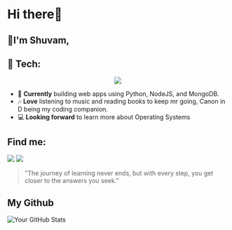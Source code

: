 # Hi there👋

## 🌟I'm Shuvam,

## 🌱 Tech:

<p align="center">
    <img src="https://skillicons.dev/icons?i=python,js,c,nodejs,express,pytorch,qt,mongodb,docker,git,github,latex" />
</p>

- 🔭 **Currently** building web apps using Python, NodeJS, and MongoDB.
- 🎶 **Love** listening to music and reading books to keep mr going, Canon in D being my coding companion.
- 💻 **Looking forward** to learn more about Operating Systems



## Find me:

<a href="https://www.linkedin.com/in/shuvampal3960/"><img src="https://img.shields.io/badge/LinkedIn-0077B5?style=for-the-badge&logo=linkedin&logoColor=white" alttext="LinkedIn"></a> 
<a href="mailto:ishuvam.pal@gmail.com"><img src="https://img.shields.io/badge/Gmail-D14836?style=for-the-badge&logo=gmail&logoColor=white" alttext="Email"></a>

> "The journey of learning never ends, but with every step, you get closer to the answers you seek."


## My Github
![Your GitHub Stats](https://github-readme-stats.vercel.app/api?username=Unichronic&show_icons=true&hide_title=true&count_private=true&hide=prs&theme=radical)
